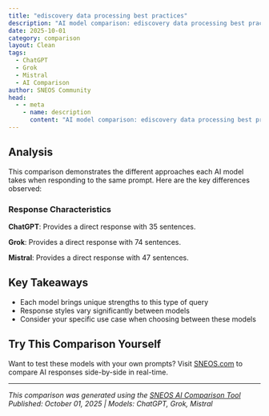 ```yaml
---
title: "ediscovery data processing best practices"
description: "AI model comparison: ediscovery data processing best practices..."
date: 2025-10-01
category: comparison
layout: Clean
tags:
  - ChatGPT
  - Grok
  - Mistral
  - AI Comparison
author: SNEOS Community
head:
  - - meta
    - name: description
      content: "AI model comparison: ediscovery data processing best practices..."
---
```


<ChatComparison
  title="ediscovery data processing best practices"
  prompt="ediscovery data processing best practices"
  :responses='{
    "ChatGPT": "Certainly! Here are some best practices for eDiscovery data processing to ensure efficiency, accuracy, and defensibility:\n\n### 1. **Planning and Preparation**\n- **Understand the Scope:** Clearly define the scope of the eDiscovery request including relevant custodians, date ranges, and data sources.\n- **Preservation Notices:** Issue legal hold notices promptly to prevent deletion or alteration of relevant data.\n- **Data Mapping:** Identify all potential data sources and formats (emails, documents, databases, social media, etc.).\n\n### 2. **Data Collection**\n- **Forensic Collection:** Use forensically sound methods to preserve metadata and ensure data integrity.\n- **Minimize Data Volumes:** Collect only relevant data to reduce processing time and cost.\n- **Chain of Custody:** Maintain a detailed chain of custody log for all collected data.\n\n### 3. **Data Processing**\n- **Use Specialized Tools:** Employ reliable eDiscovery processing software that handles a variety of file types, metadata extraction, and de-duplication.\n- **Indexing and OCR:** Ensure full-text indexing and OCR for scanned documents and images to facilitate searching.\n- **De-duplication:** Remove duplicate files to reduce volume and streamline review.\n- **Metadata Preservation:** Maintain metadata to support evidence authenticity and provide context.\n- **Filtering:** Apply appropriate date ranges, keyword terms, and custodian filters to narrow datasets.\n- **Language Identification and Translation:** Identify non-English content and apply translations if necessary.\n\n### 4. **Quality Control**\n- **Validation Checks:** Perform initial validation of processed data for correctness and completeness.\n- **Sampling:** Use random sampling to verify data integrity after processing.\n- **Error Handling:** Address corrupted or unreadable files systematically.\n\n### 5. **Security and Compliance**\n- **Data Privacy:** Ensure compliance with privacy laws (e.g., GDPR, HIPAA) during processing.\n- **Access Controls:** Limit data access to authorized personnel with role-based permissions.\n- **Audit Trails:** Maintain detailed logs of all processing activities for defensibility.\n\n### 6. **Collaboration and Communication**\n- **Regular Updates:** Provide stakeholders with status updates and early case assessments.\n- **Documentation:** Document all procedures, tools used, and decisions to ensure transparency and repeatability.\n\n### 7. **Integration with Review**\n- **Seamless Workflow:** Integrate processing outputs directly into the document review platform.\n- **Tagging and Categorization:** Apply initial coding during processing where possible to aid reviewers.\n\n---\n\nFollowing these best practices helps ensure eDiscovery data processing is effective, defensible, and aligned with legal requirements, ultimately facilitating a more efficient review and production phase. If you need more specific guidance or tool recommendations, feel free to ask!",
    "Grok": "eDiscovery data processing is a critical phase in the electronic discovery process, where data collected from various sources is prepared for review and analysis in legal proceedings. Implementing best practices ensures efficiency, accuracy, and defensibility while minimizing costs and risks. Below are eDiscovery data processing best practices:\n\n---\n\n### 1. Develop a Clear Data Processing Plan\n- **Define Objectives:** Understand the scope of the case and the specific data needed for review (e.g., relevant custodians, date ranges, keywords).\n- **Document Processes:** Create a detailed workflow for data processing, including steps for data ingestion, filtering, and output, to ensure repeatability and defensibility.\n- **Engage Stakeholders:** Collaborate with legal teams, IT professionals, and vendors early to align on goals, technology, and protocols.\n\n---\n\n### 2. Preserve Data Integrity\n- **Maintain Chain of Custody:** Document every step of data handling to prove that data has not been altered or tampered with.\n- **Use Write-Protection:** Employ tools and methods to prevent accidental modification of original data during collection and processing.\n- **Hash Values:** Generate and verify checksums (e.g., MD5 or SHA-1 hashes) for data sets to ensure integrity before and after processing.\n\n---\n\n### 3. Filter and Deduplicate Data Early\n- **Apply Early Case Assessment (ECA):** Use ECA tools to analyze data before full processing to identify relevant documents and reduce volume.\n- **Deduplication:** Remove duplicate files (both exact duplicates and near-duplicates) to reduce the volume of data for review, saving time and cost. Decide whether deduplication should be applied globally (across all custodians) or per custodian.\n- **Apply Date and Keyword Filters:** Use date ranges, file type filters, and keyword searches to exclude irrelevant data early in the process.\n\n---\n\n### 4. Standardize Data Formats\n- **Convert to Usable Formats:** Process data into standardized, searchable formats (e.g., native files to TIFF or PDF for review, with OCR for scanned documents).\n- **Extract Metadata:** Preserve and extract relevant metadata (e.g., author, date created, file type) for filtering and analysis.\n- **Handle Unsupported Formats:** Identify and address data in unsupported or proprietary formats by using specialized tools or manual conversion processes.\n\n---\n\n### 5. Manage Data Volume and Complexity\n- **Leverage Technology-Assisted Review (TAR):** Use machine learning and predictive coding to prioritize relevant documents and reduce manual review time.\n- **Segment Large Data Sets:** Break down large data sets into manageable batches for processing to avoid system overloads and ensure accuracy.\n- **Exclude Non-Relevant Data:** Use file type filters to exclude irrelevant file types (e.g., system files, executables) unless they are specifically required.\n\n---\n\n### 6. Address Multilingual and Special Data Types\n- **Handle Foreign Languages:** Use language detection tools and translation software to process and review data in multiple languages.\n- **Process Multimedia Files:** Develop protocols for handling audio, video, and image files, including transcription or content extraction where necessary.\n- **Deal with Encrypted Data:** Identify encrypted or password-protected files and work with IT or custodians to decrypt them legally and securely.\n\n---\n\n### 7. Ensure Compliance with Legal and Regulatory Standards\n- **Adhere to Data Privacy Laws:** Comply with regulations such as GDPR, HIPAA, or CCPA, especially when processing personal or sensitive data. Redact personally identifiable information (PII) as needed.\n- **Follow Court Rules and Guidelines:** Ensure processing aligns with Federal Rules of Civil Procedure (FRCP) or other relevant jurisdiction-specific rules.\n- **Implement Data Security Measures:** Use encryption, secure storage, and access controls to protect data during processing and transfer.\n\n---\n\n### 8. Quality Control and Validation\n- **Perform QC Checks:** Validate processed data for completeness, accuracy, and consistency (e.g., check for missing files, corrupted data, or incorrect metadata).\n- **Test Searchability:** Confirm that text extraction (OCR) and indexing have been successful and that documents are searchable.\n- **Audit Logs:** Maintain detailed logs of processing activities to provide transparency and support defensibility in case of challenges.\n\n---\n\n### 9. Collaborate with Review Teams\n- **Prepare Data for Review:** Organize processed data into a format compatible with the review platform (e.g., load files with proper field mapping).\n- **Provide Clear Deliverables:** Deliver data sets with clear documentation, including processing reports, exception logs, and deduplication summaries.\n- **Communicate Issues Early:** Notify legal teams of any processing challenges (e.g., corrupted files, missing data) and propose solutions.\n\n---\n\n### 10. Optimize Cost and Efficiency\n- **Use Scalable Tools:** Employ robust eDiscovery platforms or vendors that can handle large data volumes efficiently.\n- **Minimize Manual Intervention:** Automate repetitive tasks like file conversion, deduplication, and filtering to reduce errors and save time.\n- **Track Metrics:** Monitor processing costs, timelines, and data reduction rates to identify opportunities for improvement in future projects.\n\n---\n\n### 11. Work with Experienced Vendors or Tools\n- **Choose Reliable Software:** Select eDiscovery tools with strong processing capabilities (e.g., Relativity, Nuix, DISCO) that support automation and scalability.\n- **Partner with Experts:** If outsourcing, work with reputable eDiscovery vendors who follow industry standards and provide transparent reporting.\n- **Stay Updated on Technology:** Keep abreast of advancements in eDiscovery tools, such as AI-driven analytics, to improve processing outcomes.\n\n---\n\n### 12. Prepare for Defensibility\n- **Document Everything:** Maintain detailed records of processing decisions, workflows, and tools used to defend the process if challenged in court.\n- **Be Transparent:** Provide opposing counsel or courts with information about processing methods if required, ensuring compliance with discovery obligations.\n- **Retain Exception Reports:** Keep logs of any data that could not be processed (e.g., corrupt files) and document steps taken to address issues.\n\n---\n\nBy following these best practices, organizations can streamline eDiscovery data processing, reduce costs, improve accuracy, and ensure compliance with legal and regulatory requirements. Tailor these practices to the specific needs of each case, balancing efficiency with thoroughness to achieve the best outcomes.",
    "Mistral": "E-discovery (electronic discovery) data processing is a critical step in managing and reviewing electronic information for legal purposes. Effective data processing ensures that relevant data is identified, preserved, and reviewed efficiently. Here are some best practices for e-discovery data processing:\n\n### 1. **Early Case Assessment (ECA)**\n   - **Identify Key Players:** Determine who the key custodians are and what data sources are relevant.\n   - **Scope the Data:** Understand the volume and types of data involved.\n   - **Initial Review:** Conduct a preliminary review to identify potentially relevant data and eliminate non-relevant data early on.\n\n### 2. **Data Collection**\n   - **Preservation:** Ensure that data is preserved from the moment litigation is anticipated.\n   - **Comprehensive Collection:** Collect data from all relevant sources, including emails, documents, databases, and social media.\n   - **Metadata Preservation:** Ensure that metadata is preserved to maintain the integrity and context of the data.\n\n### 3. **Data Processing**\n   - **Deduplication:** Remove duplicate files to reduce the volume of data to be reviewed.\n   - **De-NISTing:** Filter out system files and other non-relevant data using the National Institute of Standards and Technology (NIST) list.\n   - **Email Threading:** Organize emails into threads to make review more efficient.\n   - **Text Extraction:** Extract text from documents for indexing and searching.\n   - **OCR (Optical Character Recognition):** Convert scanned documents and images into searchable text.\n\n### 4. **Data Filtering and Culling**\n   - **Keyword Searching:** Use keyword searches to identify potentially relevant documents.\n   - **Date Range Filtering:** Limit the data to a specific date range relevant to the case.\n   - **Custodian Filtering:** Focus on data from specific custodians.\n   - **File Type Filtering:** Exclude non-relevant file types.\n\n### 5. **Data Review**\n   - **Technology-Assisted Review (TAR):** Use machine learning algorithms to prioritize and review documents more efficiently.\n   - **Predictive Coding:** Train the system to identify relevant documents based on a sample set.\n   - **Manual Review:** Conduct a thorough manual review of the remaining documents.\n   - **Quality Control:** Implement quality control measures to ensure the accuracy and completeness of the review.\n\n### 6. **Data Security**\n   - **Encryption:** Use encryption to protect data during transfer and storage.\n   - **Access Controls:** Implement strict access controls to ensure only authorized personnel can access the data.\n   - **Audit Trails:** Maintain audit trails to track who accessed the data and when.\n\n### 7. **Documentation and Reporting**\n   - **Chain of Custody:** Maintain a detailed chain of custody to document the handling of data from collection to production.\n   - **Compliance Reporting:** Ensure compliance with legal and regulatory requirements.\n   - **Progress Tracking:** Regularly track and report on the progress of data processing and review.\n\n### 8. **Collaboration and Communication**\n   - **Cross-Functional Teams:** Involve legal, IT, and compliance teams to ensure a comprehensive approach.\n   - **Regular Meetings:** Hold regular meetings to discuss progress, challenges, and next steps.\n   - **Clear Communication:** Ensure clear communication among all stakeholders to avoid misunderstandings and delays.\n\n### 9. **Continuous Improvement**\n   - **Feedback Loop:** Implement a feedback loop to continuously improve the data processing workflow.\n   - **Training:** Provide ongoing training for team members to stay updated with the latest tools and techniques.\n   - **Technology Upgrades:** Regularly update and upgrade technology to enhance efficiency and accuracy.\n\n### 10. **Compliance and Ethics**\n   - **Legal Hold Notices:** Ensure that legal hold notices are issued promptly and effectively.\n   - **Ethical Considerations:** Adhere to ethical guidelines and standards in the handling of data.\n   - **Privacy Concerns:** Address privacy concerns and ensure compliance with data protection regulations.\n\nBy following these best practices, organizations can ensure that their e-discovery data processing is efficient, accurate, and compliant with legal and regulatory requirements."
  }'
  published-date="21:34"
/>

## Analysis

This comparison demonstrates the different approaches each AI model takes when responding to the same prompt. Here are the key differences observed:

### Response Characteristics

**ChatGPT**: Provides a direct response with 35 sentences. 

**Grok**: Provides a direct response with 74 sentences. 

**Mistral**: Provides a direct response with 47 sentences. 

## Key Takeaways

- Each model brings unique strengths to this type of query
- Response styles vary significantly between models
- Consider your specific use case when choosing between these models

## Try This Comparison Yourself

Want to test these models with your own prompts? Visit [SNEOS.com](https://sneos.com) to compare AI responses side-by-side in real-time.

---

*This comparison was generated using the [SNEOS AI Comparison Tool](https://sneos.com)*
*Published: October 01, 2025 | Models: ChatGPT, Grok, Mistral*
